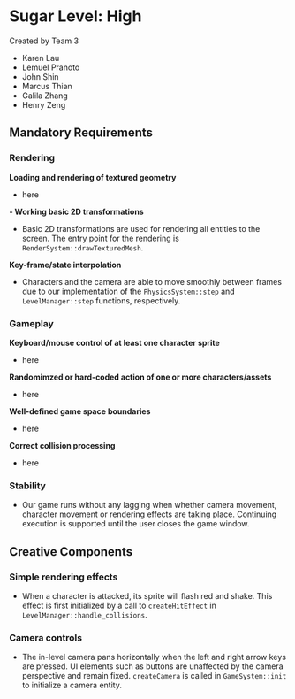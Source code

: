 # Sugar Level: High

Created by Team 3
- Karen Lau 
- Lemuel Pranoto 
- John Shin 
- Marcus Thian
- Galila Zhang 
- Henry Zeng 

## Mandatory Requirements

### Rendering

**Loading and rendering of textured geometry**
- here

**- Working basic 2D transformations**
- Basic 2D transformations are used for rendering all entities to the screen. The entry point for the rendering is `RenderSystem::drawTexturedMesh`.

**Key-frame/state interpolation**
- Characters and the camera are able to move smoothly between frames due to our implementation of the `PhysicsSystem::step` and `LevelManager::step` functions, respectively.

### Gameplay

**Keyboard/mouse control of at least one character sprite**
- here 

**Randomimzed or hard-coded action of one or more characters/assets**
- here

**Well-defined game space boundaries**
- here

**Correct collision processing**
- here

### Stability 

- Our game runs without any lagging when whether camera movement, character movement or rendering effects are taking place. Continuing execution is supported until the user closes the game window. 

## Creative Components

### Simple rendering effects
- When a character is attacked, its sprite will flash red and shake. This effect is first initialized by a call to `createHitEffect` in `LevelManager::handle_collisions`.

### Camera controls
- The in-level camera pans horizontally when the left and right arrow keys are pressed. UI elements such as buttons are unaffected by the camera perspective and remain fixed. `createCamera` is called in `GameSystem::init` to initialize a camera entity.